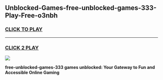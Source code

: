 
## Unblocked-Games-free-unblocked-games-333-Play-Free-o3nbh
<h3>
<a href="https://premium76.site?title=free-unblocked-games-333&ref=09A">CLICK TO PLAY</a></h3>
<hr>

<h3>
<a href="https://premium76.site?title=free-unblocked-games-333&ref=09A">CLICK 2 PLAY</a>
  
</h3>

<a href="https://premium76.site?title=free-unblocked-games-333&ref=09A"><img src="https://clearcache.store/games.png"></a>


**free-unblocked-games-333 games unblocked: Your Gateway to Fun and Accessible Online Gaming**
